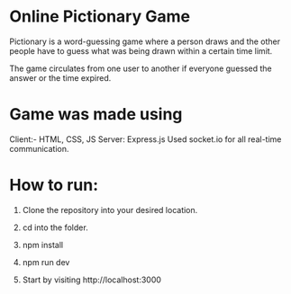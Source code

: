 # Online Pictionary Game

Pictionary is a word-guessing game where a person draws and the other people have to guess what was being drawn within a certain time limit.

The game circulates from one user to another if everyone guessed the answer or the time expired.

# Game was made using 

Client:- HTML, CSS, JS
Server: Express.js
Used socket.io for all real-time communication.

# How to run:

1. Clone the repository into your desired location.

2. cd into the folder.

3. npm install

4. npm run dev

5. Start by visiting http://localhost:3000 


